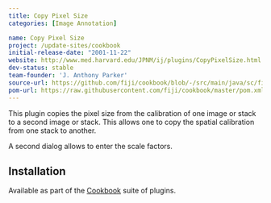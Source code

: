 ```yaml
---
title: Copy Pixel Size
categories: [Image Annotation]

name: Copy Pixel Size
project: /update-sites/cookbook
initial-release-date: "2001-11-22"
website: http://www.med.harvard.edu/JPNM/ij/plugins/CopyPixelSize.html
dev-status: stable
team-founder: 'J. Anthony Parker'
source-url: https://github.com/fiji/cookbook/blob/-/src/main/java/sc/fiji/cookbook/Copy_Pixel_Size.java
pom-url: https://raw.githubusercontent.com/fiji/cookbook/master/pom.xml
---
```


This plugin copies the pixel size from the calibration of one image or stack to a second image or stack. This allows one to copy the spatial calibration from one stack to another.

A second dialog allows to enter the scale factors.

## Installation

Available as part of the [Cookbook](/update-sites/cookbook) suite of plugins.
